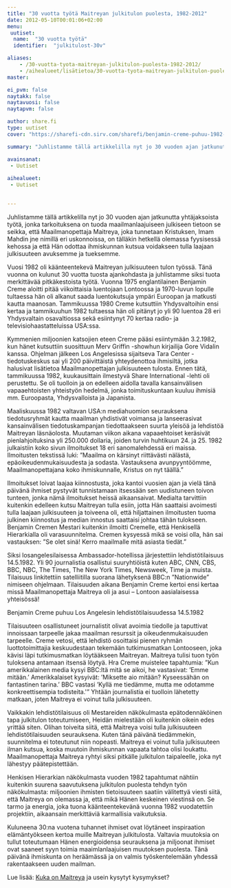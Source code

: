 ```yaml
---
title: "30 vuotta työtä Maitreyan julkitulon puolesta, 1982-2012"
date: 2012-05-10T00:01:06+02:00
menu:
 uutiset:
  name:  "30 vuotta työtä"
  identifier:  "julkitulost-30v"

aliases:
    - /30-vuotta-tyota-maitreyan-julkitulon-puolesta-1982-2012/
    - /aihealueet/lisätietoa/30-vuotta-tyota-maitreyan-julkitulon-puolesta-1982-2012/
master:

ei_pvm: false
naytakk: false
naytavuosi: false
naytapvm: false

author: share.fi
type: uutiset
cover: "https://sharefi-cdn.sirv.com/sharefi/benjamin-creme-puhuu-1982-los-angeles-lehdistotilaisuus.jpg?cx=360&cw=686&cy=80"

summary: "Juhlistamme tällä artikkelilla nyt jo 30 vuoden ajan jatkunutta yhtäjaksoista työtä, jonka tarkoituksena on tuoda maailmanlaajuiseen julkiseen tietoon se seikka, että Maailmanopettaja Maitreya on tälläkin hetkellä olemassa fyysisessä kehossa ja että Hän odottaa ihmiskunnan kutsua voidakseen tulla laajaan julkisuuteen avuksemme ja tueksemme."

avainsanat:
 - Uutiset
 
aihealueet:
 - Uutiset
 

---
```



<p class="alustus">Juhlistamme tällä artikkelilla nyt jo 30 vuoden ajan jatkunutta yhtäjaksoista työtä, jonka tarkoituksena on tuoda maailmanlaajuiseen julkiseen tietoon se seikka, että Maailmanopettaja Maitreya, joka tunnetaan Kristuksen, Imam Mahdin jne nimillä eri uskonnoissa, on tälläkin hetkellä olemassa fyysisessä kehossa ja että Hän odottaa ihmiskunnan kutsua voidakseen tulla laajaan julkisuuteen avuksemme ja tueksemme.</p>

<p>Vuosi 1982 oli käänteentekevä Maitreyan julkisuuteen tulon työssä. Tänä vuonna on kulunut 30 vuotta tuosta ajankohdasta ja juhlistamme siksi tuota merkittävää pitkäkestoista työtä. Vuonna 1975 englantilainen Benjamin Creme aloitti pitää viikoittaisia luentojaan Lontoossa ja 1970-luvun lopulle tultaessa hän oli alkanut saada luentokutsuja ympäri Euroopan ja matkusti kautta maanosan. Tammikuussa 1980 Creme kutsuttiin Yhdysvaltoihin ensi kertaa ja tammikuuhun 1982 tultaessa hän oli pitänyt jo yli 90 luentoa 28 eri Yhdysvaltain osavaltiossa sekä esiintynyt 70 kertaa radio- ja televisiohaastatteluissa USA:ssa.</p>
<p>Kymmenien miljoonien katsojien eteen Creme pääsi esiintymään 3.2.1982, kun hänet kutsuttiin suosittuun Merv Griffin -showhun kirjailija Gore Vidalin kanssa. Ohjelman jälkeen Los Angelesissa sijaitseva Tara Center -tiedotuskeskus sai yli 200 päivittäistä yhteydenottoa ihmisiltä, jotka halusivat lisätietoa Maailmanopettajan julkisuuteen tulosta. Ennen tätä, tammikuussa 1982, kuukausittain ilmestyvä Share International -lehti oli perustettu. Se oli tuolloin ja on edelleen aidolla tavalla kansainvälisen vapaaehtoisten yhteistyön hedelmä, jonka toimituskuntaan kuuluu ihmisiä mm. Euroopasta, Yhdysvalloista ja Japanista.</p>
<p>Maaliskuussa 1982 valtavan USA:n mediahuomion seurauksena tiedotusryhmät kautta maailman yhdistivät voimansa ja lanseerasivat kansainvälisen tiedotuskampanjan tiedottaakseen suurta yleisöä ja lehdistöä Maitreyan läsnäolosta. Muutaman viikon aikana vapaaehtoiset keräsivät pienlahjoituksina yli 250.000 dollaria, joiden turvin huhtikuun 24. ja 25. 1982 julkaistiin koko sivun ilmoitukset 18 eri sanomalehdessä eri maissa. Ilmoitusten tekstissä luki: &#8221;Maailma on kärsinyt riittävästi nälästä, epäoikeudenmukaisuudesta ja sodasta. Vastauksena avunpyyntöömme, Maailmanopettajana koko ihmiskunnalle, Kristus on nyt täällä.&#8221;</p>
<p>Ilmoitukset loivat laajaa kiinnostusta, joka kantoi vuosien ajan ja vielä tänä päivänä ihmiset pystyvät tunnistamaan itsessään sen uudistuneen toivon tunteen, jonka nämä ilmoitukset heissä aikaansaivat. Medialta tarvittiin kuitenkin edelleen kutsu Maitreyan tulla esiin, jotta Hän saattaisi avoimesti tulla laajaan julkisuuteen ja toiveena oli, että hiljattainen ilmoitusten tuoma julkinen kiinnostus ja median innostus saattaisi johtaa tähän tulokseen. Benjamin Cremen Mestari kuitenkin ilmoitti Cremelle, että Henkisellä Hierarkialla oli varasuunnitelma. Cremen kysyessä mikä se voisi olla, hän sai vastauksen: &#8221;Se olet sinä! Kerro maailmalle mitä asiasta tiedät.&#8221;</p>
<p>Siksi losangelesilaisessa Ambassador-hotellissa järjestettiin lehdistötilaisuus 14.5.1982. Yli 90 journalistia osallistui suuryhtiöistä kuten ABC, CNN, CBS, BBC, NBC, The Times, The New York Times, Newsweek, Time ja muista. Tilaisuus linkitettiin satelliitilla suorana lähetyksenä BBC:n &#8221;Nationwide&#8221; nimiseen ohjelmaan. Tilaisuuden aikana Benjamin Creme kertoi ensi kertaa missä Maailmanopettaja Maitreya oli ja asui – Lontoon aasialaisessa yhteisössä!</p>
<p class=""><img class="Sirv" data-src="https://sharefi-cdn.sirv.com/sharefi/benjamin-creme-puhuu-1982-los-angeles-lehdistotilaisuus.jpg" />
<br />Benjamin Creme puhuu Los Angelesin lehdistötilaisuudessa 14.5.1982</p>
<p>Tilaisuuteen osallistuneet journalistit olivat avoimia tiedolle ja taputtivat innoissaan tarpeelle jakaa maailman resurssit ja oikeudenmukaisuuden tarpeelle. Creme vetosi, että lehdistö osoittaisi pienen ryhmän luottotoimittajia keskuudestaan tekemään tutkimusmatkan Lontooseen, joka kävisi läpi tutkimusmatkan löytääkseen Maitreyan. Maitreya tulisi tuon työn tuloksena antamaan itsensä löytyä. Hra Creme muistelee tapahtumia: &#8221;Kun amerikkalainen media kysyi BBC:ltä mitä se aikoi, he vastasivat: &#8217;Emme mitään.&#8217; Amerikkalaiset kysyivät: &#8217;Miksette aio mitään? Kyseessähän on fantastinen tarina.&#8217; BBC vastasi &#8217;Kyllä me tiedämme, mutta me odotamme konkreettisempia todisteita.'&#8221; Yhtään journalistia ei tuolloin lähetetty matkaan, joten Maitreya ei voinut tulla julkisuuteen.</p>
<p>Vaikkakin lehdistötilaisuus oli Mestareiden näkökulmasta epätodennäköinen tapa julkitulon toteutumiseen, Heidän mielestään oli kuitenkin oikein edes yrittää siten. Olihan toiveita siitä, että Maitreya voisi tulla julkisuuteen lehdistötilaisuuden seurauksena. Kuten tänä päivänä tiedämmekin, suunnitelma ei toteutunut niin nopeasti. Maitreya ei voinut tulla julkisuuteen ilman kutsua, koska muutoin ihmiskunnan vapaata tahtoa olisi loukattu. Maailmanopettaja Maitreya ryhtyi siksi pitkälle julkitulon taipaleelle, joka nyt lähestyy päätepistettään.</p>
<p>Henkisen Hierarkian näkökulmasta vuoden 1982 tapahtumat nähtiin kuitenkin suurena saavutuksena julkitulon puolesta tehdyn työn näkökulmasta: miljoonien ihmisten tietoisuuteen saatiin välitettyä viesti siitä, että Maitreya on olemassa ja, että mikä Hänen keskeinen viestinsä on. Se tarmo ja energia, joka tuona käänteentekevänä vuonna 1982 vuodatettiin projektiin, aikaansain merkittäviä karmallisia vaikutuksia.</p>
<p>Kuluneena 30:na vuotena tuhannet ihmiset ovat löytäneet inspiraation elämäntyökseen kertoa muille Maitreyan julkitulosta. Valtavia muutoksia on tullut toteutumaan Hänen energioidensa seurauksena ja miljoonat ihmiset ovat saaneet syyn toimia maaimlanlaajuisen muutoksen puolesta. Tänä päivänä ihmiskunta on heräämässä ja on valmis työskentelemään yhdessä rakentaakseen uuden mailman.</p>
<p>Lue lisää: <a title="Usein kysytyt kysymykset" href="/usein-kysytyt-kysymykset">Kuka on Maitreya</a> ja usein kysytyt kysymykset?</p>